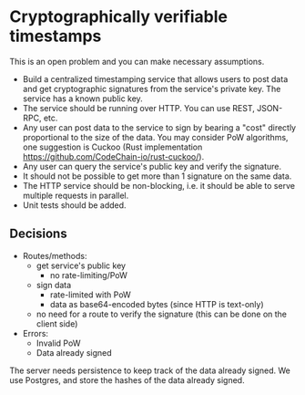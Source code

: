 # Cryptographically verifiable timestamps

This is an open problem and you can make necessary assumptions.

- Build a centralized timestamping service that allows users to post data and get cryptographic signatures from the service's private key. The service has a known public key.
- The service should be running over HTTP. You can use REST, JSON-RPC, etc.
- Any user can post data to the service to sign by bearing a "cost" directly proportional to the size of the data. You may consider PoW algorithms, one suggestion is Cuckoo (Rust implementation https://github.com/CodeChain-io/rust-cuckoo/).
- Any user can query the service's public key and verify the signature.
- It should not be possible to get more than 1 signature on the same data.
- The HTTP service should be non-blocking, i.e. it should be able to serve multiple requests in parallel.
- Unit tests should be added.

## Decisions

- Routes/methods:
  - get service's public key
    - no rate-limiting/PoW
  - sign data
    - rate-limited with PoW
    - data as base64-encoded bytes (since HTTP is text-only)
  - no need for a route to verify the signature (this can be done on the client side)
- Errors:
  - Invalid PoW
  - Data already signed

The server needs persistence to keep track of the data already signed.
We use Postgres, and store the hashes of the data already signed.
